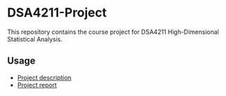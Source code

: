 # DSA4211-Project
This repository contains the course project for DSA4211 High-Dimensional Statistical Analysis.

## Usage
* [Project description](./project-description.pdf)
* [Project report](./A0200699Y.pdf)
